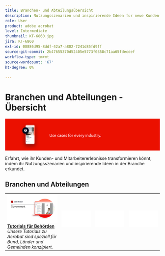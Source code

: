 ```yaml
---
title: Branchen- und Abteilungsübersicht
description: Nutzungsszenarien und inspirierende Ideen für neue Kunden- und Mitarbeitererlebnisse.
role: User
product: adobe acrobat
level: Intermediate
thumbnail: KT-6860.jpg
jira: KT-6860
exl-id: 08886d95-8ddf-42a7-a802-7241d85fd9ff
source-git-commit: 2b47655370d52405e5773f0358c71aa65fdecdef
workflow-type: tm+mt
source-wordcount: '67'
ht-degree: 0%

---
```


# Branchen und Abteilungen - Übersicht

![Acrobat-Branchenbild](../assets/Hero-Industry.png)

Erfahrt, wie ihr Kunden- und Mitarbeitererlebnisse transformieren könnt, indem ihr Nutzungsszenarien und inspirierende Ideen in der Branche erkundet.

## Branchen und Abteilungen

<table style="table-layout:fixed">
<tr>
  <td>
    <a href="gov/gov-overview.md">
      <img alt="Tutorials für Behörden" src="../assets/Government.png" />
    </a>
    <div>
    <a href="gov/gov-overview.md"><strong>Tutorials für Behörden</strong></a>
    </div>
    <em>Unsere Tutorials zu Acrobat sind speziell für Bund, Länder und Gemeinden konzipiert.</em>
    <br>
  </td>
  <td>
   <img alt="Spacer" src="../assets/Whitespacer.png" />
    <div>
    <br>
  </td>  
  <td>
   <img alt="Spacer" src="../assets/Whitespacer.png" />
    <div>
    <br>
  </td>
  <td>
   <img alt="Spacer" src="../assets/Whitespacer.png" />
    <div>
    <br>
  </td>
</tr>
</table>
